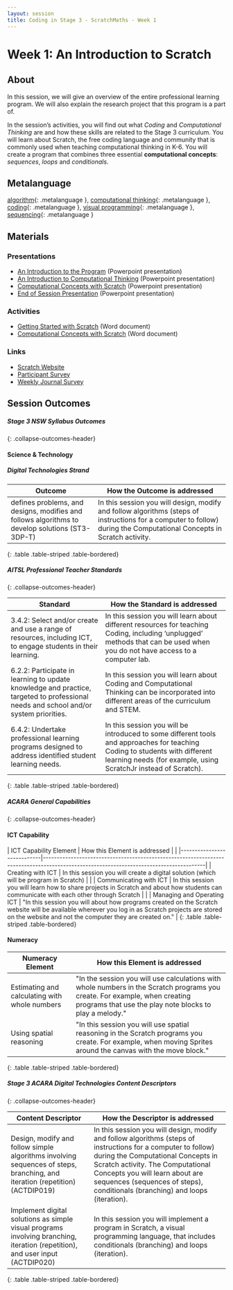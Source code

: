 ```yaml
---
layout: session
title: Coding in Stage 3 - ScratchMaths - Week 1
---
```


# Week 1: An Introduction to Scratch

## About

In this session, we will give an overview of the entire professional learning program. We will also explain the research project that this program is a part of.

In the session’s activities, you will find out what *Coding* and *Computational Thinking* are and how these skills are related to the Stage 3 curriculum. You will learn about Scratch, the free coding language and community that is commonly used when teaching computational thinking in K-6. You will create a program that combines three essential **computational concepts**: *sequences*, *loops* and *conditionals*.

## Metalanguage

[algorithm](a){: .metalanguage }, [computational thinking](){: .metalanguage }, [coding](){: .metalanguage }, [visual programming](){: .metalanguage }, [sequencing](){: .metalanguage }

## Materials

### Presentations

- [An Introduction to the Program]() (Powerpoint presentation)
- [An Introduction to Computational Thinking]() (Powerpoint presentation)
- [Computational Concepts with Scratch]() (Powerpoint presentation)
- [End of Session Presentation]() (Powerpoint presentation)

### Activities

- [Getting Started with Scratch]() (Word document)
- [Computational Concepts with Scratch]() (Word document)

### Links

- [Scratch Website]()
- [Participant Survey]()
- [Weekly Journal Survey]()

## Session Outcomes

##### Stage 3 NSW Syllabus Outcomes
{: .collapse-outcomes-header}

#### Science & Technology

##### Digital Technologies Strand

| ﻿Outcome                                                                                         | How the Outcome is addressed                                                                                                                                          |
|-------------------------------------------------------------------------------------------------|-----------------------------------------------------------------------------------------------------------------------------------------------------------------------|
| defines problems, and designs, modifies and follows algorithms to develop solutions (ST3-3DP-T) | In this session you will design, modify and follow algorithms (steps of instructions for a computer to follow) during the Computational Concepts in Scratch activity. |
{: .table .table-striped .table-bordered}

##### AITSL Professional Teacher Standards
{: .collapse-outcomes-header}

| ﻿Standard                                                                                                                             | How the Standard is addressed                                                                                                                                                                  |
|--------------------------------------------------------------------------------------------------------------------------------------|------------------------------------------------------------------------------------------------------------------------------------------------------------------------------------------------|
| 3.4.2: Select and/or create and use a range of resources, including ICT, to engage students in their learning.                       | In this session you will learn about different resources for teaching Coding, including ‘unplugged’ methods that can be used when you do not have access to a computer lab.                    |
| 6.2.2: Participate in learning to update knowledge and practice, targeted to professional needs and school and/or system priorities. | In this session you will learn about Coding and Computational Thinking can be incorporated into different areas of the curriculum and STEM.                                                    |
| 6.4.2: Undertake professional learning programs designed to address identified student learning needs.                               | In this session you will be introduced to some different tools and approaches for teaching Coding to students with different learning needs (for example, using ScratchJr instead of Scratch). |
{: .table .table-striped .table-bordered}

##### ACARA General Capabilities
{: .collapse-outcomes-header}

#### ICT Capability

| ﻿ICT Capability Element     | How this Element is addressed                                                                                                          |                                                                                          |
|----------------------------|----------------------------------------------------------------------------------------------------------------------------------------|
| Creating with ICT          | In this session you will create a digital solution (which will be program in Scratch)                                                  |                                                                                          |
| Communicating with ICT     | In this session you will learn how to share projects in Scratch and about how students can communicate with each other through Scratch |                                                                                          |
| Managing and Operating ICT | "In this session you will about how programs created on the Scratch website will be available wherever you log in as Scratch projects are stored on the website and not the computer they are created on." |
{: .table .table-striped .table-bordered}

#### Numeracy

| ﻿Numeracy Element                              | How this Element is addressed                                                                                |                                                    
|-----------------------------------------------|--------------------------------------------------------------------------------------------------------------|
| Estimating and calculating with whole numbers | "In the session you will use calculations with whole numbers in the Scratch programs you create. For example, when creating programs that use the play note blocks to play a melody." |
| Using spatial reasoning                       | "In this session you will use spatial reasoning in the Scratch programs you create. For example, when moving Sprites around the canvas with the move block."             |
{: .table .table-striped .table-bordered}

#####  Stage 3 ACARA Digital Technologies Content Descriptors
{: .collapse-outcomes-header}

| ﻿Content Descriptor                                                                                                            | How the Descriptor is addressed                                                                                                                                                                                                                                                                           |
|-------------------------------------------------------------------------------------------------------------------------------|-----------------------------------------------------------------------------------------------------------------------------------------------------------------------------------------------------------------------------------------------------------------------------------------------------------|
| Design, modify and follow simple algorithms involving sequences of steps, branching, and iteration (repetition) (ACTDIP019)   | In this session you will design, modify and follow algorithms (steps of instructions for a computer to follow) during the Computational Concepts in Scratch activity. The Computational Concepts you will learn about are sequences (sequences of steps), conditionals (branching) and loops (iteration). |
| Implement digital solutions as simple visual programs involving branching, iteration (repetition), and user input (ACTDIP020) | In this session you will implement a program in Scratch, a visual programming language, that includes conditionals (branching) and loops (iteration).                                                                                                                                                     |
{: .table .table-striped .table-bordered}

